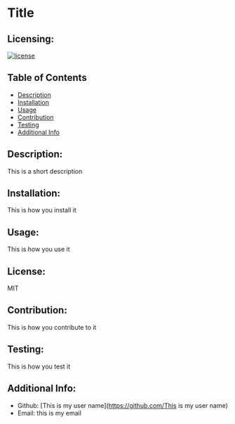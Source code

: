 # Title
    
## Licensing: 
[![license](https://img.shields.io/badge/license-undefined-blue)](https://shields.io)
   
## Table of Contents 
   - [Description](#description)
   - [Installation](#installation)
   - [Usage](#usage)
   - [Contribution](#contribution)
   - [Testing](#testing)
   - [Additional Info](#additional-info)
  
  
## Description:
This is a short description
   
   
## Installation:
This is how you install it

## Usage:
This is how you use it
   
## License:
MIT
    
## Contribution:
This is how you contribute to it
  
## Testing:
This is how you test it
  
  
## Additional Info:
- Github: [This is my user name](https://github.com/This is my user name)
- Email: this is my email 